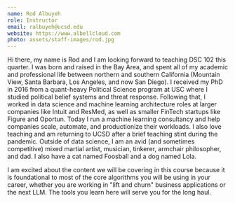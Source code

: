 ```yaml
---
name: Rod Albuyeh
role: Instructor
email: ralbuyeh@ucsd.edu
website: https://www.albellcloud.com
photo: assets/staff-images/rod.jpg
---
```


Hi there, my name is Rod and I am looking forward to teaching DSC 102 this quarter. I was born and raised in the Bay Area, and spent all of my academic and professional life between northern and southern California (Mountain View, Santa Barbara, Los Angeles, and now San Diego). I received my PhD in 2016 from a quant-heavy Political Science program at USC where I studied political belief systems and threat response. Following that, I worked in data science and machine learning architecture roles at larger companies like Intuit and ResMed, as well as smaller FinTech startups like Figure and Oportun. Today I run a machine learning consultancy and help companies scale, automate, and productionize their workloads. I also love teaching and am returning to UCSD after a brief teaching stint during the pandemic. Outside of data science, I am an avid (and sometimes competitive) mixed martial artist, musician, tinkerer, armchair philosopher, and dad. I also have a cat named Foosball and a dog named Lola.

I am excited about the content we will be covering in this course because it is foundational to most of the core algorithms you will be using in your career, whether you are working in "lift and churn" business applications or the next LLM. The tools you learn here will serve you for the long haul.
